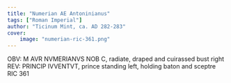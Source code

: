 ```yaml
---
title: "Numerian AE Antoninianus"
tags: ["Roman Imperial"]
author: "Ticinum Mint, ca. AD 282-283"
cover:
    image: "numerian-ric-361.png"
---
```


OBV: M AVR NVMERIANVS NOB C, radiate, draped and cuirassed bust right  
REV: PRINCIP IVVENTVT, prince standing left, holding baton and sceptre  
RIC 361